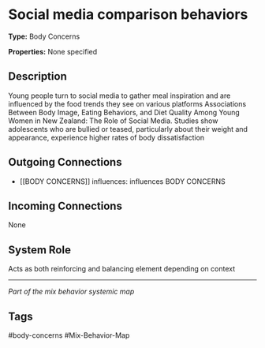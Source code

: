 # Social media comparison behaviors

**Type:** Body Concerns

**Properties:** None specified

## Description
Young people turn to social media to gather meal inspiration and are influenced by the food trends they see on various platforms Associations Between Body Image, Eating Behaviors, and Diet Quality Among Young Women in New Zealand: The Role of Social Media. Studies show adolescents who are bullied or teased, particularly about their weight and appearance, experience higher rates of body dissatisfaction

## Outgoing Connections
- [[BODY CONCERNS]] influences: influences BODY CONCERNS

## Incoming Connections
None

## System Role
Acts as both reinforcing and balancing element depending on context

---
*Part of the mix behavior systemic map*

## Tags
#body-concerns #Mix-Behavior-Map
